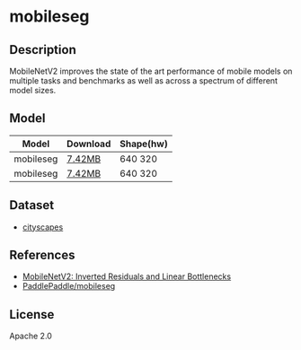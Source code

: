 <!--- SPDX-License-Identifier: Apache 2.0 -->

# mobileseg

## Description

MobileNetV2 improves the state of the art performance of mobile models on multiple
tasks and benchmarks as well as across a spectrum of different model sizes.

## Model

| Model           | Download                                       | Shape(hw) |
| --------------- |:---------------------------------------------- |:--------- |
| mobileseg       | [7.42MB](mobileseg_mobilenetv2_cityscapes.zip) | 640 320   |
| mobileseg       | [7.42MB](mobileseg.onnx)                       | 640 320   |

## Dataset

* [cityscapes](https://www.cityscapes-dataset.com/)

## References

* [MobileNetV2: Inverted Residuals and Linear Bottlenecks](https://arxiv.org/abs/1802.02611)
* [PaddlePaddle/mobileseg](https://github.com/PaddlePaddle/PaddleSeg/tree/release/2.6/configs/mobileseg)

## License

Apache 2.0
